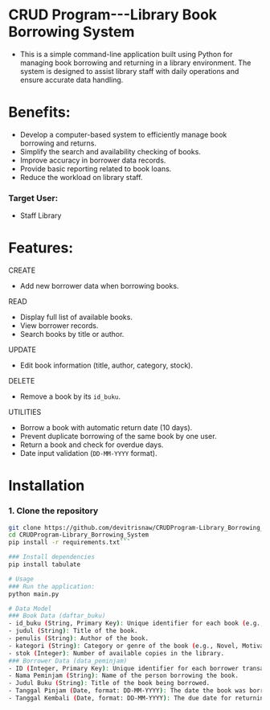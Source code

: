 # CRUD Program---Library Book Borrowing System
- This is a simple command-line application built using Python for managing book borrowing and returning in a library environment. The system is designed to assist library staff with daily operations and ensure accurate data handling.

# Benefits:
- Develop a computer-based system to efficiently manage book borrowing and returns.
- Simplify the search and availability checking of books.
- Improve accuracy in borrower data records.
- Provide basic reporting related to book loans.
- Reduce the workload on library staff.
  
### Target User:
- Staff Library
  
# Features:
CREATE
- Add new borrower data when borrowing books.

READ
- Display full list of available books.
- View borrower records.
- Search books by title or author.

UPDATE
- Edit book information (title, author, category, stock).

DELETE
- Remove a book by its `id_buku`.

UTILITIES
- Borrow a book with automatic return date (10 days).
- Prevent duplicate borrowing of the same book by one user.
- Return a book and check for overdue days.
- Date input validation (`DD-MM-YYYY` format).

# Installation
### 1. Clone the repository
```bash 
git clone https://github.com/devitrisnaw/CRUDProgram-Library_Borrowing_System.git
cd CRUDProgram-Library_Borrowing_System
pip install -r requirements.txt```

### Install dependencies
pip install tabulate

# Usage
### Run the application:
python main.py

# Data Model
### Book Data (daftar_buku)
- id_buku (String, Primary Key): Unique identifier for each book (e.g., "B1").
- judul (String): Title of the book.
- penulis (String): Author of the book.
- kategori (String): Category or genre of the book (e.g., Novel, Motivasi, Biografi).
- stok (Integer): Number of available copies in the library.
### Borrower Data (data_peminjam)
- ID (Integer, Primary Key): Unique identifier for each borrower transaction.
- Nama Peminjam (String): Name of the person borrowing the book.
- Judul Buku (String): Title of the book being borrowed.
- Tanggal Pinjam (Date, format: DD-MM-YYYY): The date the book was borrowed.
- Tanggal Kembali (Date, format: DD-MM-YYYY): The due date for returning the book (10 days after borrowing).
